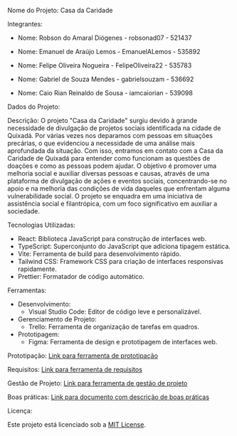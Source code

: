 Nome do Projeto: Casa da Caridade

Integrantes:

- Nome: Robson do Amaral Diógenes - robsonad07 - 521437

- Nome: Emanuel de Araújo Lemos - EmanuelALemos - 535892

- Nome: Felipe Oliveira Nogueira - FelipeOliveira22 - 535783

- Nome: Gabriel de Souza Mendes - gabrielsouzam - 536692

- Nome: Caio Rian Reinaldo de Sousa - iamcaiorian - 539098

Dados do Projeto:

Descrição: O projeto "Casa da Caridade" surgiu devido à grande necessidade de divulgação de projetos sociais identificada na cidade de Quixadá. Por várias vezes nos deparamos com pessoas em situações precárias, o que evidenciou a necessidade de uma análise mais aprofundada da situação. Com isso, entramos em contato com a Casa da Caridade de Quixadá para entender como funcionam as questões de doações e como as pessoas podem ajudar. O objetivo é promover uma melhoria social e auxiliar diversas pessoas e causas, através de uma plataforma de divulgação de ações e eventos sociais, concentrando-se no apoio e na melhoria das condições de vida daqueles que enfrentam alguma vulnerabilidade social. O projeto se enquadra em uma iniciativa de assistência social e filantrópica, com um foco significativo em auxiliar a sociedade.

Tecnologias Utilizadas: 
- React: Biblioteca JavaScript para construção de interfaces web.
- TypeScript: Superconjunto do JavaScript que adiciona tipagem estática.
- Vite: Ferramenta de build para desenvolvimento rápido.
- Tailwind CSS: Framework CSS para criação de interfaces responsivas rapidamente.
- Prettier: Formatador de código automático.

Ferramentas:
- Desenvolvimento:
  - Visual Studio Code: Editor de código leve e personalizável.
- Gerenciamento de Projeto:
  - Trello: Ferramenta de organização de tarefas em quadros.
- Prototipagem:
  - Figma: Ferramenta de design e prototipagem de interfaces web.

Prototipação: [Link para ferramenta de prototipação](https://www.figma.com/file/ir28aSrCpIUOdtZRSoTmrC/PI2?type=design&node-id=0%3A1&mode=design&t=wLEP2iJ07hnt0EXy-1)

Requisitos: [Link para ferramenta de requisitos](https://docs.google.com/document/d/1PBASsxEgl7sbN45di7Dj1SlJiaCQEmWi9V8DARKJeS0/edit?usp=sharing)

Gestão de Projeto: [Link para ferramenta de gestão de projeto](https://trello.com/b/euCyOXC6/projeto-casa-da-caridade-web)

Boas práticas: [Link para documento com descrição de boas práticas](https://docs.google.com/document/d/1w5UI0s8UOU9bIPHwb2VRlbTBs08QMvWOVglLVyhUJLc/edit?usp=sharing)

Licença:

Este projeto está licenciado sob a [MIT License](LICENSE).
